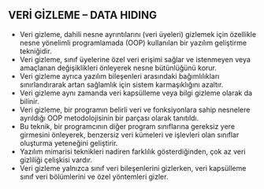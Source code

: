 ## **VERİ GİZLEME – DATA HIDING**

 - Veri gizleme, dahili nesne ayrıntılarını (veri üyeleri) gizlemek için özellikle nesne yönelimli programlamada (OOP) kullanılan bir yazılım geliştirme tekniğidir. 
 - Veri gizleme, sınıf üyelerine özel veri erişimi sağlar ve istenmeyen veya amaçlanan değişiklikleri önleyerek nesne bütünlüğünü korur.
 - Veri gizleme ayrıca yazılım bileşenleri arasındaki bağımlılıkları sınırlandırarak artan sağlamlık için sistem karmaşıklığını azaltır.
 - Veri gizleme aynı zamanda veri kapsülleme veya bilgi gizleme olarak da bilinir.
 - Veri gizleme, bir programın belirli veri ve fonksiyonlara sahip nesnelere ayrıldığı OOP metodolojisinin bir parçası olarak tanıtıldı. 
 - Bu teknik, bir programcının diğer program sınıflarına gereksiz yere girmesini önleyerek, benzersiz veri kümeleri ve işlevleri olan sınıflar oluşturma yeteneğini geliştirir.
 - Yazılım mimarisi teknikleri nadiren farklılık gösterdiğinden, çok az veri gizliliği çelişkisi vardır. 
 - Veri gizleme yalnızca sınıf veri bileşenlerini gizlerken, veri kapsülleme sınıf veri bölümlerini ve özel yöntemleri gizler.